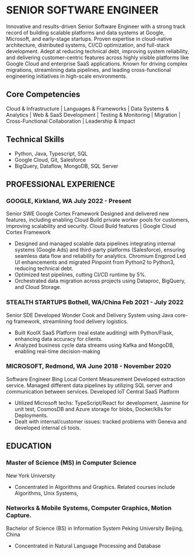# SENIOR SOFTWARE ENGINEER

Innovative and results-driven Senior Software Engineer with a strong track record of building scalable
platforms and data systems at Google, Microsoft, and early-stage startups. Proven expertise in
cloud-native architecture, distributed systems, CI/CD optimization, and full-stack development. Adept at
reducing technical debt, improving system reliability, and delivering customer-centric features across
highly visible platforms like Google Cloud and enterprise SaaS applications. Known for driving complex
migrations, streamlining data pipelines, and leading cross-functional engineering initiatives in high-scale
environments.

## Core Competencies

Cloud & Infrastructure | Languages & Frameworks | Data Systems & Analytics |
Web & SaaS Development | Testing & Monitoring | Migration |
Cross-Functional Collaboration | Leadership & Impact

## Technical Skills

- Python, Java, Typescript, SQL
- Google Cloud, Git, Salesforce
- BigQuery, Dataflow, MongoDB, SQL Server

## PROFESSIONAL EXPERIENCE

### GOOGLE, Kirkland, WA July 2022 - Present

Senior SWE
Google Cortex Framework
Designed and delivered new features, including enabling Cloud Build private worker pools for customers,
improving scalability and security. Cloud Build features | Google Cloud Cortex Framework

- Designed and managed scalable data pipelines integrating internal systems (Google Ads) and
third-party platforms (Salesforce), ensuring seamless data flow and reliability for analytics.
Chromium Engprod
Led UI enhancements and migrated Pinpoint from Python2 to Python3, reducing technical debt.
- Optimized test pipelines, cutting CI/CD runtime by 5%.
- Orchestrated data migration across projects using Dataproc, BigQuery, and Cloud Storage.

### STEALTH STARTUPS Bothell, WA/China Feb 2021 - July 2022

Senior SDE
Developed Wonder Cook and Delivery System using Java core-ng framework, streamlining food delivery
logistics.
- Built KoolX SaaS Platform (real estate auditing) with Python/Flask, enhancing data accuracy for
clients.
- Analyzed business cycle data streams using Kafka and MongoDB, enabling real-time
decision-making

### MICROSOFT, Redmond, WA June 2018 - November 2020

Software Engineer
Bing Local Content Measurement
Developed extraction service. Managed different data pipelines by utilizing SQL server and
communication between services.
Developed IoT Central SaaS Platform
- Utilized Microsoft techs: TypeScript/React for development, Jasmine for unit test, CosmosDB and
Azure storage for blobs, Docker/k8s for Deployments.
- Dealt with internal/customer issues: tracked problems with Geneva and developed internal cli
tools.

## EDUCATION

### Master of Science (MS) in Computer Science
New York University

- Concentrated in Algorithms and Graphics. Related courses include Algorithms, Unix Systems,

### Networks & Mobile Systems, Computer Graphics, Motion Capture.

Bachelor of Science (BS) in Information System
Peking University Beijing, China

- Concentrated in Natural Language Processing and Database
